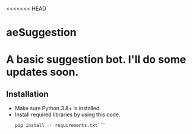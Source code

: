 <<<<<<< HEAD
# aeSuggestion
A basic suggestion bot. I'll do some updates soon.
=======
## Installation 
- Make sure Python 3.8+ is installed.
- Install required libraries by using this code.
   ```bash
   pip install -r requirements.txt```
